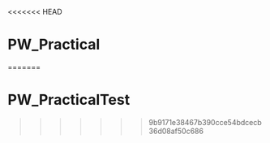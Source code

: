 <<<<<<< HEAD
# PW_Practical
=======
# PW_PracticalTest
>>>>>>> 9b9171e38467b390cce54bdcecb36d08af50c686
